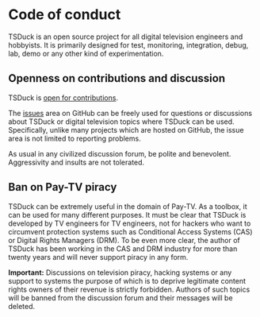 # Code of conduct

TSDuck is an open source project for all digital television engineers and hobbyists.
It is primarily designed for test, monitoring, integration, debug, lab, demo or
any other kind of experimentation.

## Openness on contributions and discussion

TSDuck is [open for contributions](https://tsduck.io/docs/tsduck-dev.html#chap-contribution).

The [issues](https://github.com/tsduck/tsduck/issues) area on GitHub can be
freely used for questions or discussions about TSDuck or digital television
topics where TSDuck can be used. Specifically, unlike many projects which are
hosted on GitHub, the issue area is not limited to reporting problems.

As usual in any civilized discussion forum, be polite and benevolent.
Aggressivity and insults are not tolerated.

## Ban on Pay-TV piracy

TSDuck can be extremely useful in the domain of Pay-TV. As a toolbox, it can
be used for many different purposes. It must be clear that TSDuck is developed
by TV engineers for TV engineers, not for hackers who want to circumvent
protection systems such as Conditional Access Systems (CAS) or Digital
Rights Managers (DRM). To be even more clear, the author of
TSDuck has been working in the CAS and DRM industry for more than twenty
years and will never support piracy in any form.

__Important:__ Discussions on television piracy, hacking systems or any
support to systems the purpose of which is to deprive legitimate content
rights owners of their revenue is strictly forbidden. Authors of such
topics will be banned from the discussion forum and their messages will
be deleted.
